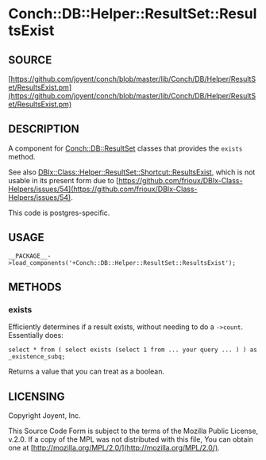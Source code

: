 # Conch::DB::Helper::ResultSet::ResultsExist

## SOURCE

[https://github.com/joyent/conch/blob/master/lib/Conch/DB/Helper/ResultSet/ResultsExist.pm](https://github.com/joyent/conch/blob/master/lib/Conch/DB/Helper/ResultSet/ResultsExist.pm)

## DESCRIPTION

A component for [Conch::DB::ResultSet](../modules/Conch%3A%3ADB%3A%3AResultSet) classes that provides the `exists` method.

See also [DBIx::Class::Helper::ResultSet::Shortcut::ResultsExist](https://metacpan.org/pod/DBIx%3A%3AClass%3A%3AHelper%3A%3AResultSet%3A%3AShortcut%3A%3AResultsExist), which is not usable in its
present form due to [https://github.com/frioux/DBIx-Class-Helpers/issues/54](https://github.com/frioux/DBIx-Class-Helpers/issues/54).

This code is postgres-specific.

## USAGE

```
__PACKAGE__->load_components('+Conch::DB::Helper::ResultSet::ResultsExist');
```

## METHODS

### exists

Efficiently determines if a result exists, without needing to do a `->count`.
Essentially does:

```
select * from ( select exists (select 1 from ... your query ... ) ) as _existence_subq;
```

Returns a value that you can treat as a boolean.

## LICENSING

Copyright Joyent, Inc.

This Source Code Form is subject to the terms of the Mozilla Public License,
v.2.0. If a copy of the MPL was not distributed with this file, You can obtain
one at [http://mozilla.org/MPL/2.0/](http://mozilla.org/MPL/2.0/).
